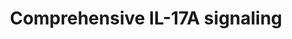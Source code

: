 ---
annotations:
- id: PW:0000003
  parent: signaling pathway
  type: Pathway Ontology
  value: signaling pathway
- id: PW:0000897
  parent: signaling pathway
  type: Pathway Ontology
  value: interleukin-17 family mediated signaling pathway
authors:
- Rex D A B
- Egonw
- Khanspers
- Eweitz
- AlexanderPico
description: Schematic representation of IL-17A signaling pathway with a mix of human
  and mouse genes/proteins based on literature review.
last-edited: 2023-04-17
organisms:
- Mus musculus
redirect_from:
- /index.php/Pathway:WP5242
- /instance/WP5242
- /instance/WP5242_r126212
revision: r126212
schema-jsonld:
- '@context': https://schema.org/
  '@id': https://wikipathways.github.io/pathways/WP5242.html
  '@type': Dataset
  creator:
    '@type': Organization
    name: WikiPathways
  description: Schematic representation of IL-17A signaling pathway with a mix of
    human and mouse genes/proteins based on literature review.
  keywords:
  - ACTA2
  - Acta1
  - Acta2
  - Adh1
  - Akt1
  - Angpt1
  - Anxa6
  - Arpc2
  - Arpc3
  - Arpc5
  - Atox1
  - Atrx
  - BCL2
  - 'BECN1 '
  - Baff
  - Bcl2
  - Becn1
  - Blmh
  - C3
  - 'C7 '
  - 'CCL2 '
  - CFB
  - COL3A1
  - COL5A2
  - CSF3
  - CXCL1
  - CXCL2
  - CXCL3
  - CXCL5
  - CXCL6
  - CXCL8
  - Cacybp
  - Casp3
  - Ccl3
  - Ccl4
  - Ccl5
  - Ccn2
  - Cdc42
  - Cdh1
  - Col1a1
  - Cpne1
  - Crebbp
  - Cxcl1
  - Cxcl12
  - 'Cxcl12 '
  - Cxcl2
  - Cxcl5
  - Dhx9
  - Egfr
  - Fbn1
  - Fn1
  - GRK5
  - GSK3B
  - Gap43
  - Gng12
  - HSPG2
  - Hbb-b1
  - Hbb-b2
  - Hbb-bh1
  - Hmgb1
  - Hspa1b
  - Hyou1
  - IL-10
  - IL-11
  - IL-17A
  - IL-6
  - IL17A
  - IL17RA
  - IL1B
  - IL6
  - IL8
  - Igf1
  - Il1b
  - Il6
  - Jak1
  - Jak2
  - LIF
  - MAPK1
  - MAPK14
  - MAPK3
  - MUC5AC
  - Map1lc3a
  - Map1lc3b
  - Mcm2
  - Mcm3
  - Mcm4
  - Mcm5
  - Mcm6
  - Mcm7
  - Mki67
  - Mmp14
  - Mmp3
  - Mmp9
  - Mtor
  - Mylk
  - NFKB1
  - NFKBIA
  - Nasp
  - Npm1
  - Nucks1
  - Orc1
  - Orc2
  - P53
  - PI3KCA
  - PIK3CA
  - PRKAA1
  - Pak3
  - Parp1
  - Pcna
  - Pdgfa
  - Pdgfb
  - Pik3c3
  - Plau
  - Plaur
  - Plch1
  - Pole3
  - Pon3
  - Ppp1r14b
  - Prkacb
  - Psmc6
  - Ptgs2
  - Pura
  - RELA
  - Rab10
  - Rac1
  - Rbbp4
  - Rela
  - Rhoa
  - Rras2
  - Samhd1
  - Serpine1
  - Smad2
  - Smad3
  - Smad6
  - 'Smad7 '
  - Snai1
  - Snai2
  - Sod2
  - Sqstm1
  - Srpk2
  - Stat1
  - Stat3
  - TGFB1
  - TNF
  - Tgfb1
  - Tjp1
  - Uggt1
  - Upf1
  - VCAN
  - Zmpste24
  - mTOR
  license: CC0
  name: Comprehensive IL-17A signaling
seo: CreativeWork
title: Comprehensive IL-17A signaling
wpid: WP5242
---